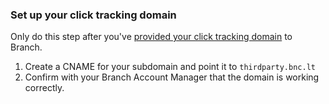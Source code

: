 ### Set up your click tracking domain

Only do this step after you've [provided your click tracking domain](#tell-us-your-click-tracking-domain) to Branch.

1. Create a CNAME for your subdomain and point it to `thirdparty.bnc.lt`
1. Confirm with your Branch Account Manager that the domain is working correctly.